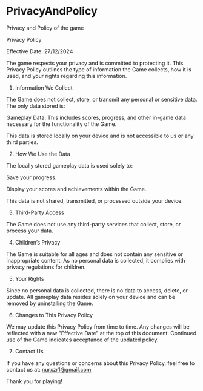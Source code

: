 # PrivacyAndPolicy
Privacy and Policy of the game

Privacy Policy

Effective Date: 27/12/2024

The game respects your privacy and is committed to protecting it. This Privacy Policy outlines the type of information the Game collects, how it is used, and your rights regarding this information.

1. Information We Collect

The Game does not collect, store, or transmit any personal or sensitive data. The only data stored is:

Gameplay Data: This includes scores, progress, and other in-game data necessary for the functionality of the Game.

This data is stored locally on your device and is not accessible to us or any third parties.

2. How We Use the Data

The locally stored gameplay data is used solely to:

Save your progress.

Display your scores and achievements within the Game.

This data is not shared, transmitted, or processed outside your device.

3. Third-Party Access

The Game does not use any third-party services that collect, store, or process your data.

4. Children’s Privacy

The Game is suitable for all ages and does not contain any sensitive or inappropriate content. As no personal data is collected, it complies with privacy regulations for children.

5. Your Rights

Since no personal data is collected, there is no data to access, delete, or update. All gameplay data resides solely on your device and can be removed by uninstalling the Game.

6. Changes to This Privacy Policy

We may update this Privacy Policy from time to time. Any changes will be reflected with a new "Effective Date" at the top of this document. Continued use of the Game indicates acceptance of the updated policy.

7. Contact Us

If you have any questions or concerns about this Privacy Policy, feel free to contact us at:
nurxzr1@gmail.com

Thank you for playing!

